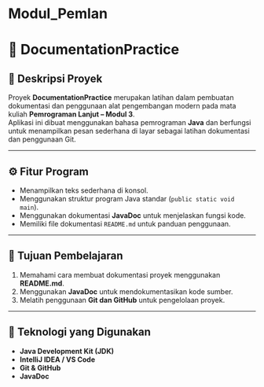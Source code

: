 # Modul_Pemlan
# 📘 DocumentationPractice

## 🧩 Deskripsi Proyek
Proyek **DocumentationPractice** merupakan latihan dalam pembuatan dokumentasi dan penggunaan alat pengembangan modern pada mata kuliah **Pemrograman Lanjut – Modul 3**.  
Aplikasi ini dibuat menggunakan bahasa pemrograman **Java** dan berfungsi untuk menampilkan pesan sederhana di layar sebagai latihan dokumentasi dan penggunaan Git.

---

## ⚙️ Fitur Program
- Menampilkan teks sederhana di konsol.
- Menggunakan struktur program Java standar (`public static void main`).
- Menggunakan dokumentasi **JavaDoc** untuk menjelaskan fungsi kode.
- Memiliki file dokumentasi `README.md` untuk panduan penggunaan.

---

## 🧠 Tujuan Pembelajaran
1. Memahami cara membuat dokumentasi proyek menggunakan **README.md**.
2. Menggunakan **JavaDoc** untuk mendokumentasikan kode sumber.
3. Melatih penggunaan **Git dan GitHub** untuk pengelolaan proyek.

---

## 🧰 Teknologi yang Digunakan
- **Java Development Kit (JDK)**
- **IntelliJ IDEA / VS Code**
- **Git & GitHub**
- **JavaDoc**

